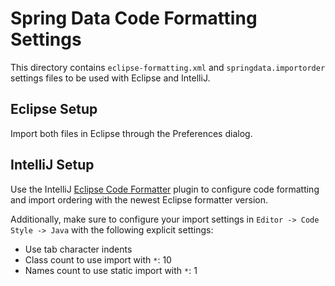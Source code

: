 # Spring Data Code Formatting Settings

This directory contains `eclipse-formatting.xml` and `springdata.importorder` settings files to be used with Eclipse and IntelliJ.

## Eclipse Setup

Import both files in Eclipse through the Preferences dialog.

## IntelliJ Setup

Use the IntelliJ [Eclipse Code Formatter](https://plugins.jetbrains.com/plugin/6546-eclipse-code-formatter) plugin to configure code formatting and import ordering with the newest Eclipse formatter version.

Additionally, make sure to configure your import settings in `Editor -> Code Style -> Java` with the following explicit settings:

* Use tab character indents
* Class count to use import with `*`: 10
* Names count to use static import with `*`: 1
